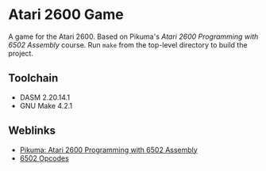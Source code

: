 # Atari 2600 Game

A game for the Atari 2600. Based on Pikuma's *Atari 2600 Programming with
6502 Assembly* course. Run ```make``` from the top-level directory to build the
project.

## Toolchain

- DASM 2.20.14.1
- GNU Make 4.2.1

## Weblinks

- [Pikuma: Atari 2600 Programming with 6502 Assembly](https://pikuma.com/courses/learn-assembly-language-programming-atari-2600-games)
- [6502 Opcodes](http://www.6502.org/tutorials/6502opcodes.html)
